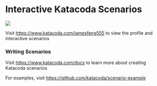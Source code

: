 # Interactive Katacoda Scenarios

[![](http://shields.katacoda.com/katacoda/jamesfeng555/count.svg)](https://www.katacoda.com/jamesfeng555 "Get your profile on Katacoda.com")

Visit https://www.katacoda.com/jamesfeng555 to view the profile and interactive scenarios

### Writing Scenarios
Visit https://www.katacoda.com/docs to learn more about creating Katacoda scenarios

For examples, visit https://github.com/katacoda/scenario-example
